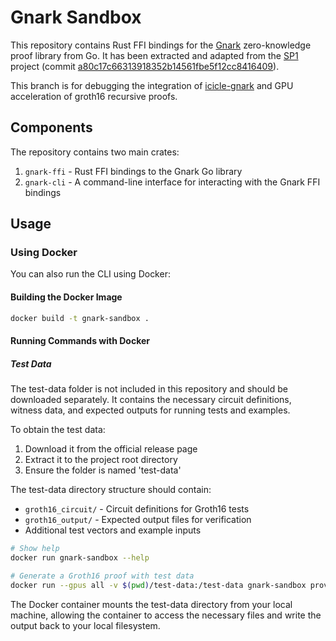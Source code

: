 # Gnark Sandbox

This repository contains Rust FFI bindings for the [Gnark](https://github.com/ConsenSys/gnark) zero-knowledge proof library from Go. It has been extracted and adapted from the [SP1](https://github.com/succinctlabs/sp1) project (commit [a80c17c66313918352b14561fbe5f12cc8416409](https://github.com/succinctlabs/sp1/commit/a80c17c66313918352b14561fbe5f12cc8416409)).

This branch is for debugging the integration of [icicle-gnark](https://github.com/ingonyama-zk/icicle-gnark) and GPU acceleration of groth16 recursive proofs.

## Components

The repository contains two main crates:

1. `gnark-ffi` - Rust FFI bindings to the Gnark Go library
2. `gnark-cli` - A command-line interface for interacting with the Gnark FFI bindings

## Usage

### Using Docker

You can also run the CLI using Docker:

#### Building the Docker Image

```bash
docker build -t gnark-sandbox .
```

#### Running Commands with Docker

##### Test Data

The test-data folder is not included in this repository and should be downloaded separately. It contains the necessary circuit definitions, witness data, and expected outputs for running tests and examples.

To obtain the test data:
1. Download it from the official release page
2. Extract it to the project root directory
3. Ensure the folder is named 'test-data'

The test-data directory structure should contain:
- `groth16_circuit/` - Circuit definitions for Groth16 tests
- `groth16_output/` - Expected output files for verification
- Additional test vectors and example inputs


```bash
# Show help
docker run gnark-sandbox --help

# Generate a Groth16 proof with test data
docker run --gpus all -v $(pwd)/test-data:/test-data gnark-sandbox prove --system groth16 /test-data/groth16_circuit /test-data/groth16_circuit/groth16_witness.json /test-data/groth16_output/proof.bin
```

The Docker container mounts the test-data directory from your local machine, allowing the container to access the necessary files and write the output back to your local filesystem.
